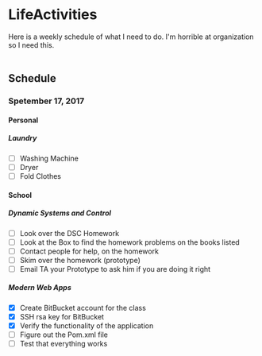 # LifeActivities
Here is a weekly schedule of what I need to do. I'm horrible at organization so I need this.<br/><br/>

## Schedule
### Spetember 17, 2017
#### Personal
##### Laundry

- [ ] Washing Machine
- [ ] Dryer
- [ ] Fold Clothes

#### School

##### Dynamic Systems and Control

- [ ] Look over the DSC Homework
- [ ] Look at the Box to find the homework problems on the books listed
- [ ] Contact people for help, on the homework
- [ ] Skim over the homework (prototype)
- [ ] Email TA your Prototype to ask him if you are doing it right

##### Modern Web Apps

- [x] Create BitBucket account for the class
- [x] SSH rsa key for BitBucket
- [x] Verify the functionality of the application
- [ ] Figure out the Pom.xml file
- [ ] Test that everything works
